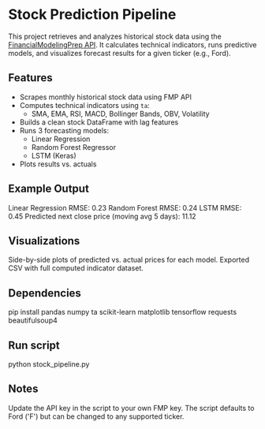 # Stock Prediction Pipeline

This project retrieves and analyzes historical stock data using the [FinancialModelingPrep API](https://site.financialmodelingprep.com/). It calculates technical indicators, runs predictive models, and visualizes forecast results for a given ticker (e.g., Ford).

## Features

- Scrapes monthly historical stock data using FMP API
- Computes technical indicators using `ta`:
  - SMA, EMA, RSI, MACD, Bollinger Bands, OBV, Volatility
- Builds a clean stock DataFrame with lag features
- Runs 3 forecasting models:
  - Linear Regression
  - Random Forest Regressor
  - LSTM (Keras)
- Plots results vs. actuals

## Example Output
Linear Regression RMSE: 0.23
Random Forest RMSE: 0.24
LSTM RMSE: 0.45
Predicted next close price (moving avg 5 days): 11.12

## Visualizations
Side-by-side plots of predicted vs. actual prices for each model.
Exported CSV with full computed indicator dataset.

## Dependencies
pip install pandas numpy ta scikit-learn matplotlib tensorflow requests beautifulsoup4

## Run script
python stock_pipeline.py

## Notes 
Update the API key in the script to your own FMP key.
The script defaults to Ford ('F') but can be changed to any supported ticker.
